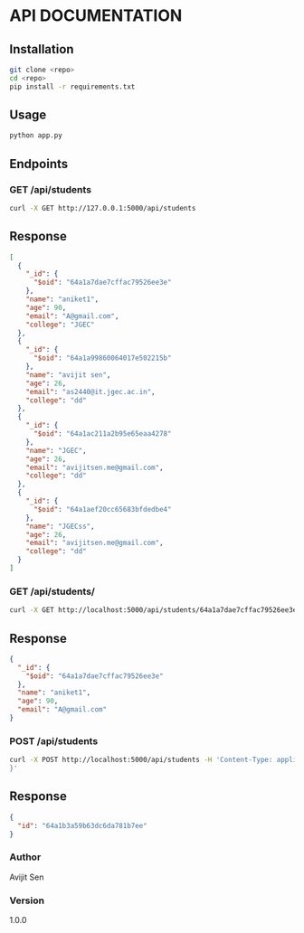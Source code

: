# API DOCUMENTATION

## Installation

```bash
git clone <repo>
cd <repo>
pip install -r requirements.txt
```

## Usage

```bash
python app.py
```

## Endpoints

### GET /api/students


```bash
curl -X GET http://127.0.0.1:5000/api/students
```
## Response 

```json
[
  {
    "_id": {
      "$oid": "64a1a7dae7cffac79526ee3e"
    },
    "name": "aniket1",
    "age": 90,
    "email": "A@gmail.com",
    "college": "JGEC"
  },
  {
    "_id": {
      "$oid": "64a1a99860064017e502215b"
    },
    "name": "avijit sen",
    "age": 26,
    "email": "as2440@it.jgec.ac.in",
    "college": "dd"
  },
  {
    "_id": {
      "$oid": "64a1ac211a2b95e65eaa4278"
    },
    "name": "JGEC",
    "age": 26,
    "email": "avijitsen.me@gmail.com",
    "college": "dd"
  },
  {
    "_id": {
      "$oid": "64a1aef20cc65683bfdedbe4"
    },
    "name": "JGECss",
    "age": 26,
    "email": "avijitsen.me@gmail.com",
    "college": "dd"
  }
]
```

### GET /api/students/<id>

```bash
curl -X GET http://localhost:5000/api/students/64a1a7dae7cffac79526ee3e
```
## Response

```json
{
  "_id": {
    "$oid": "64a1a7dae7cffac79526ee3e"
  },
  "name": "aniket1",
  "age": 90,
  "email": "A@gmail.com"
}
```

### POST /api/students

```bash
curl -X POST http://localhost:5000/api/students -H 'Content-Type: application/json' -d '{"name": "aniket1", "age": 90, "email": "A@gmail.com"
}'
```

## Response

```json
{
  "id": "64a1b3a59b63dc6da781b7ee"
}
```

### Author

Avijit Sen

### Version

1.0.0





